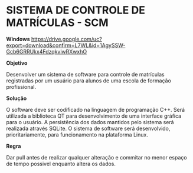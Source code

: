 # SISTEMA DE CONTROLE DE MATRÍCULAS - SCM

**Windows**
https://drive.google.com/uc?export=download&confirm=L7WL&id=1AgySSW-Gcb6GRRUkx4FdzqkviwRXwxhO

**Objetivo**

  Desenvolver um sistema de software para controle de matrículas registradas por um usuário para alunos de uma
escola de formação profissional.


**Solução**

  O software deve ser codificado na linguagem de programação C++. Será utilizada a biblioteca QT para
desenvolvimento de uma interface gráfica para o usuário. A persistência dos dados mantidos pelo sistema será
realizada através SQLite. O sistema de software será desenvolvido, prioritariamente, para funcionamento na
plataforma Linux.


**Regra**
 
  Dar pull antes de realizar qualquer alteração e commitar no menor espaço de tempo possivel enquanto altera os dados.

